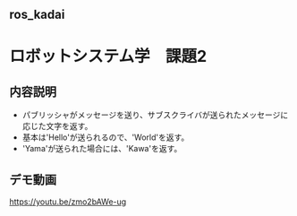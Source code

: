 ## ros_kadai
# ロボットシステム学　課題2

## 内容説明
+ パブリッシャがメッセージを送り、サブスクライバが送られたメッセージに応じた文字を返す。
+ 基本は'Hello'が送られるので、'World'を返す。
+ 'Yama'が送られた場合には、'Kawa'を返す。

## デモ動画
https://youtu.be/zmo2bAWe-ug
